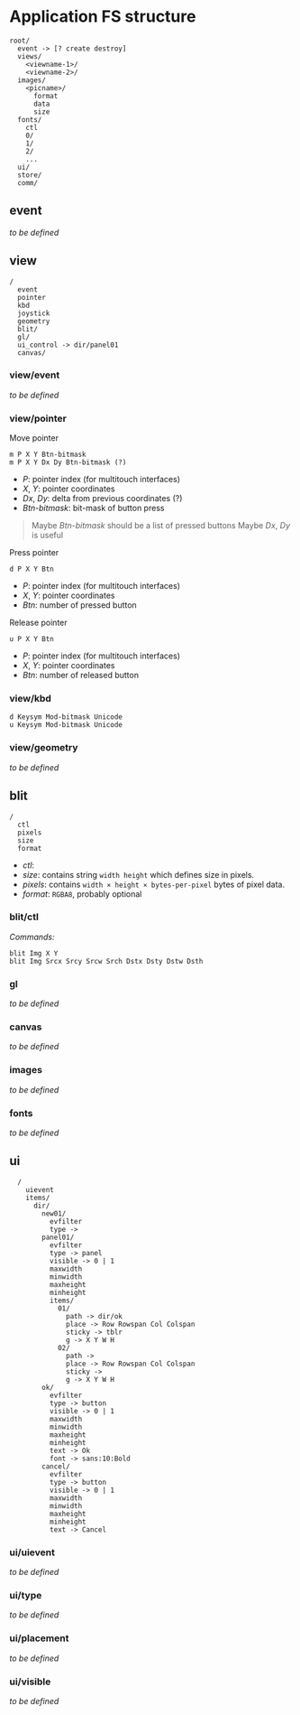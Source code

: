 # Application FS structure

    root/
      event -> [? create destroy]
      views/
        <viewname-1>/
        <viewname-2>/
      images/
        <picname>/
          format
          data
          size
      fonts/
        ctl
        0/
        1/
        2/
        ...
      ui/
      store/
      comm/

## event

*to be defined*

## view
    /
      event
      pointer
      kbd
      joystick
      geometry
      blit/
      gl/
      ui_control -> dir/panel01
      canvas/

### view/event

*to be defined*

### view/pointer

Move pointer

    m P X Y Btn-bitmask
    m P X Y Dx Dy Btn-bitmask (?)

* _P_: pointer index (for multitouch interfaces)
* _X_, _Y_: pointer coordinates
* _Dx_, _Dy_: delta from previous coordinates (?)
* _Btn-bitmask_: bit-mask of button press

> Maybe _Btn-bitmask_ should be a list of pressed buttons
> Maybe _Dx_, _Dy_ is useful

Press pointer

    d P X Y Btn

* _P_: pointer index (for multitouch interfaces)
* _X_, _Y_: pointer coordinates
* _Btn_: number of pressed button

Release pointer

    u P X Y Btn

* _P_: pointer index (for multitouch interfaces)
* _X_, _Y_: pointer coordinates
* _Btn_: number of released button
  
### view/kbd

    d Keysym Mod-bitmask Unicode
    u Keysym Mod-bitmask Unicode

### view/geometry

*to be defined*

## blit

    /
      ctl
      pixels
      size
      format

- *ctl*:
- *size*: contains string `width height` which defines size in pixels.
- *pixels*: contains `width × height × bytes-per-pixel` bytes of pixel data.
- *format*: `RGBA8`, probably optional

### blit/ctl

*Commands:*

    blit Img X Y
    blit Img Srcx Srcy Srcw Srch Dstx Dsty Dstw Dsth

### gl

*to be defined*

### canvas

*to be defined*

### images

*to be defined*

### fonts

*to be defined*

## ui

      /
        uievent
        items/
          dir/
            new01/
              evfilter
              type ->
            panel01/
              evfilter
              type -> panel
              visible -> 0 | 1
              maxwidth
              minwidth
              maxheight
              minheight
              items/
                01/
                  path -> dir/ok
                  place -> Row Rowspan Col Colspan
                  sticky -> tblr
                  g -> X Y W H
                02/
                  path ->
                  place -> Row Rowspan Col Colspan
                  sticky ->
                  g -> X Y W H
            ok/
              evfilter
              type -> button
              visible -> 0 | 1
              maxwidth
              minwidth
              maxheight
              minheight
              text -> Ok
              font -> sans:10:Bold
            cancel/
              evfilter
              type -> button
              visible -> 0 | 1
              maxwidth
              minwidth
              maxheight
              minheight
              text -> Cancel

### ui/uievent

*to be defined*

### ui/type

*to be defined*

### ui/placement

*to be defined*

### ui/visible

*to be defined*
